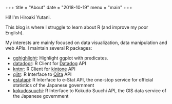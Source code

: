 +++
title = "About"
date = "2018-10-19"
menu = "main"
+++

Hi! I'm Hiroaki Yutani.

This blog is where I struggle to learn about R (and improve my poor English).

My interests are mainly focused on data visualization, data manipulation and web APIs. I maintain several R packages:

* [gghighlight](https://yutannihilation.github.io/gghighlight/): Highlight ggplot with predicates.
* [datadogr](https://cran.r-project.org/package=datadogr): R Client for [Datadog](https://www.datadoghq.com/) API
* [kntnr](https://cran.r-project.org/package=kntnr): R Client for [kintone](https://www.kintone.com/) API
* [qiitr](https://cran.r-project.org/package=qiitr): R Interface to [Qiita](http://qiita.com/) API
* [estatapi](https://cran.r-project.org/package=estatapi): R Interface to e-Stat API, the one-stop service for official statistics of the Japanese government
* [kokudosuuchi](https://cran.r-project.org/package=kokudosuuchi): R Interface to Kokudo Suuchi API, the GIS data service of the Japanese government


